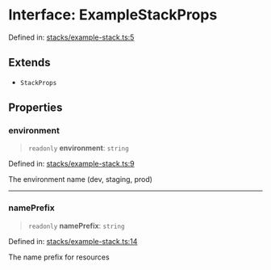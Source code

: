 # Interface: ExampleStackProps

Defined in: [stacks/example-stack.ts:5](https://github.com/sds9/mono/blob/344628fa523bb44a3f881ed6d46b38ad07cac175/cdk/src/stacks/example-stack.ts#L5)

## Extends

- `StackProps`

## Properties

### environment

> `readonly` **environment**: `string`

Defined in: [stacks/example-stack.ts:9](https://github.com/sds9/mono/blob/344628fa523bb44a3f881ed6d46b38ad07cac175/cdk/src/stacks/example-stack.ts#L9)

The environment name (dev, staging, prod)

***

### namePrefix

> `readonly` **namePrefix**: `string`

Defined in: [stacks/example-stack.ts:14](https://github.com/sds9/mono/blob/344628fa523bb44a3f881ed6d46b38ad07cac175/cdk/src/stacks/example-stack.ts#L14)

The name prefix for resources
